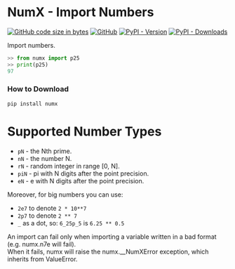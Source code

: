 # NumX - Import Numbers

[![GitHub code size in bytes](https://img.shields.io/github/languages/code-size/tomhea/numx)](https://github.com/tomhea/numx)
[![GitHub](https://img.shields.io/github/license/tomhea/numx)](LICENSE)
[![PyPI - Version](https://img.shields.io/pypi/v/numx)](https://pypi.org/project/numx/)
[![PyPI - Downloads](https://img.shields.io/pypi/dm/numx)](https://pypi.org/project/numx/)

Import numbers.

```python
>> from numx import p25
>> print(p25)
97
```

### How to Download
```
pip install numx
```

# Supported Number Types
- `pN`  - the Nth prime.
- `nN`  - the number N.
- `rN`  - random integer in range [0, N].
- `piN` - pi with N digits after the point precision.
- `eN`  - e with N digits after the point precision.

Moreover, for big numbers you can use: 
- `2e7` to denote `2 * 10**7`
- `2p7` to denote `2 ** 7`
- `_` as a dot, so: `6_25p_5` is `6.25 ** 0.5`

An import can fail only when importing a variable written in a bad format (e.g. numx.n7e will fail).  
When it fails, numx will raise the numx.__NumXError exception, which inherits from ValueError.

